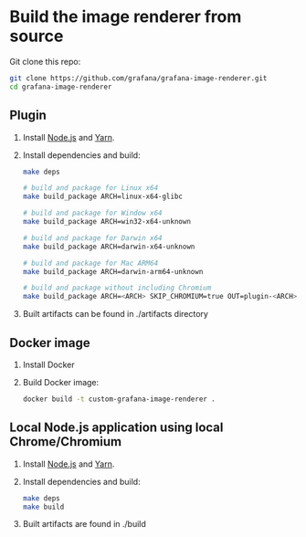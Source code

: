 # Build the image renderer from source

Git clone this repo:

```bash
git clone https://github.com/grafana/grafana-image-renderer.git
cd grafana-image-renderer
```

## Plugin

1. Install [Node.js](https://nodejs.org/) and [Yarn](https://yarnpkg.com/en/).
2. Install dependencies and build:

    ```bash
    make deps

    # build and package for Linux x64
    make build_package ARCH=linux-x64-glibc

    # build and package for Window x64
    make build_package ARCH=win32-x64-unknown

    # build and package for Darwin x64
    make build_package ARCH=darwin-x64-unknown

    # build and package for Mac ARM64
    make build_package ARCH=darwin-arm64-unknown

    # build and package without including Chromium
    make build_package ARCH=<ARCH> SKIP_CHROMIUM=true OUT=plugin-<ARCH>-no-chromium
    ```

3. Built artifacts can be found in ./artifacts directory

## Docker image

1. Install Docker
2. Build Docker image:

    ```bash
    docker build -t custom-grafana-image-renderer .
    ```

## Local Node.js application using local Chrome/Chromium

1. Install [Node.js](https://nodejs.org/) and [Yarn](https://yarnpkg.com/en/).
2. Install dependencies and build:

    ```bash
    make deps
    make build
    ```

3. Built artifacts are found in ./build
